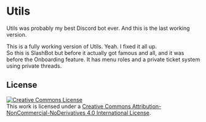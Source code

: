 # Utils
Utils was probably my best Discord bot ever. And this is the last working version.

This is a fully working version of Utils. Yeah. I fixed it all up.\
So this is SlashBot but before it actually got famous and all, and it was before the Onboarding feature. It has menu roles and a private ticket system using private threads.

## License
<a rel="license" href="http://creativecommons.org/licenses/by-nc-nd/4.0/"><img alt="Creative Commons License" style="border-width:0" src="https://i.creativecommons.org/l/by-nc-nd/4.0/88x31.png" /></a><br />This work is licensed under a <a rel="license" href="http://creativecommons.org/licenses/by-nc-nd/4.0/">Creative Commons Attribution-NonCommercial-NoDerivatives 4.0 International License</a>.
